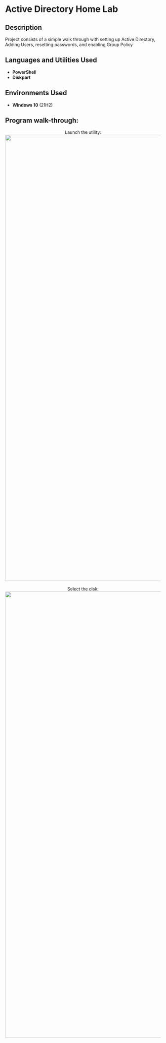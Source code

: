 <h1>Active Directory Home Lab</h1>


<h2>Description</h2>
Project consists of a simple walk through with setting up Active Directory, Adding Users, resetting passwords, and enabling Group Policy


<h2>Languages and Utilities Used</h2>

- <b>PowerShell</b> 
- <b>Diskpart</b>

<h2>Environments Used </h2>

- <b>Windows 10</b> (21H2)

<h2>Program walk-through:</h2>

<p align="center">
Launch the utility: <br/>
<img width="1440" alt="windows screen2024-05-18 at 09 52 56" src="https://github.com/DPorter1983/Active-Directory-Lab/assets/169942990/9afd6d84-6e5b-4109-b3f7-5b66d9dc9c06"   alt="Active Directory Lab"/>
<br />
<br />
Select the disk:  <br/>
 
<img width="1440" alt="Screen Shot 2024-05-18 at 09 52 56 2" src="https://github.com/DPorter1983/Active-Directory-Lab/assets/169942990/e927defd-b141-4539-86d2-f212afcce170">

<!--
 ```diff
- text in red
+ text in green
! text in orange
# text in gray
@@ text in purple (and bold)@@
```
--!>
